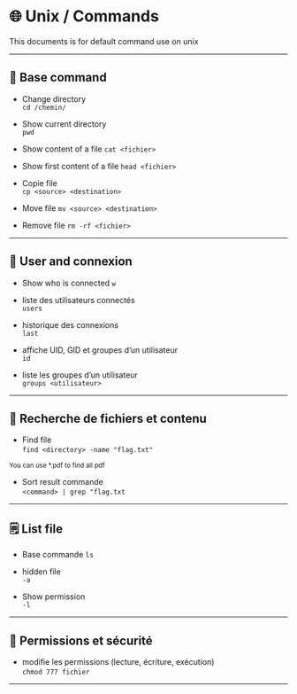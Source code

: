 # 🌐 Unix / Commands

This documents is for default command use on unix

---

## 🧰 Base command

- Change directory  
`cd /chemin/`

- Show current directory  
`pwd`

- Show content of a file
`cat <fichier>`

- Show first content of a file
`head <fichier>`

- Copie file  
`cp <source> <destination>`

- Move file
`mv <source> <destination>`

- Remove file 
`rm -rf <fichier>`

---

## 👤 User and connexion

- Show who is connected
`w`

- liste des utilisateurs connectés  
`users`

- historique des connexions  
`last`

- affiche UID, GID et groupes d’un utilisateur  
`id`

- liste les groupes d’un utilisateur  
`groups <utilisateur>`

---

## 🔎 Recherche de fichiers et contenu

- Find file  
`find <directory> -name "flag.txt"`

<sup> You can use *.pdf to find all pdf </sup>

- Sort result commande  
`<command> | grep "flag.txt`

---

## 🗒️ List file

- Base commande
`ls`

- hidden file  
`-a`

- Show permission  
`-l`

---

## 🔐 Permissions et sécurité

- modifie les permissions (lecture, écriture, exécution)  
`chmod 777 fichier`

---
